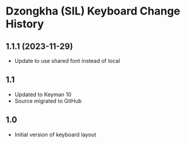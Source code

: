 Dzongkha (SIL) Keyboard Change History
=======================

1.1.1 (2023-11-29)
----------------
* Update to use shared font instead of local

1.1
-----------------
* Updated to Keyman 10
* Source migrated to GitHub

1.0
-----------------
* Initial version of keyboard layout
